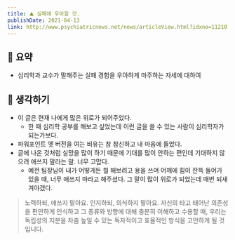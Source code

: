 ```yaml
---
title: ⛰️ 실패에 우아할 것.
publishDate: 2021-04-13
link: http://www.psychiatricnews.net/news/articleView.html?idxno=11210
---
```

## 📝 요약 
- 심리학과 교수가 말해주는 실패 경험을 우아하게 마주하는 자세에 대하여 


## 🤔 생각하기 
- 이 글은 현재 나에게 많은 위로가 되어주었다.  
  - 한 때 심리학 공부를 해보고 싶었는데 이런 글을 쓸 수 있는 사람이 심리학자가 되는가보다.  
- 파워포인트 옛 버전을 여는 비유는 참 참신하고 내 마음에 들었다.  
- 글에 나온 것처럼 실망을 많이 하기 때문에 기대를 많이 안하는 편인데 기대하지 않으려 애쓰지 말라는 말. 너무 고맙다. 
  - 예전 팀장님이 내가 어떻게든 뭘 해보려고 용을 쓰며 어깨에 힘이 잔뜩 들어가 있을 때, 너무 애쓰지 마라고 해주셨다. 그 말이 많이 위로가 되었는데 매번 되새겨야겠다. 
> 노력하되, 애쓰지 말아요. 인지하되, 의식하지 말아요. 자신의 타고 태어난 의존성을 편안하게 인식하고 그 종류와 방향에 대해 충분히 이해하고 수용할 때, 우리는 독립성의 지분을 차츰 높일 수 있는 독자적이고 효율적인 방식을 고안하게 될 것입니다. 